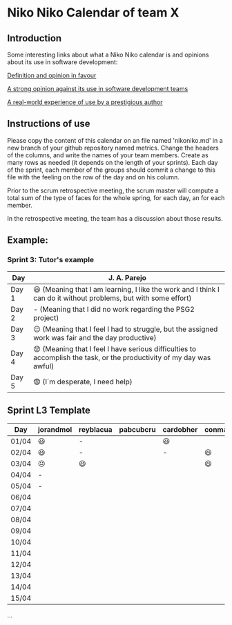 # Niko Niko Calendar of team X
## Introduction
Some interesting links about what a Niko Niko calendar is and opinions about its use in software development:

[Definition and opinion in favour](https://blog.teammood.com/2018/07/24/evaluating-your-teams-health-with-the-niko-niko-calendar.html?utm_source=google&utm_medium=cpc&utm_campaign=blog-niko-niko&utm_content=niko-niko&utm_term=niko%20niko%20calendar&gclid=Cj0KCQjwsYb0BRCOARIsAHbLPhGYfc7zpSwEDx8KE3VjlsTyy1M1F8O8lxyOPWQTpjf71RjXeD5rgWsaAmEhEALw_wcB)

[A strong opinion against its use in software development teams](https://www.tinypulse.com/blog/sk-niko-niko-calendar-workplace-morale)

[A real-world experience of use by a prestigious author](https://www.javiergarzas.com/2015/05/calendarios-niko-niko.html)
## Instructions of use
Please copy the content of this calendar on an file named 'nikoniko.md' in a new branch of your github repository named metrics.
Change the headers of the columns, and write the names of your team members.
Create as many rows as needed (it depends on the length of your sprints).
Each day of the sprint, each member of the groups should commit a change to this file with the feeling on the row of the day and on his column. 

Prior to the scrum retrospective meeting, the scrum master will compute a total sum of the type of faces for the whole spring, for each day, an for each member.

In the retrospective meeting, the team has a discussion about those results.

## Example:

### Sprint 3: Tutor's example

| Day           | J. A. Parejo  |
| ------------- | ------------- |
| Day 1         |    :smiley: (Meaning that I am learning, I like the work and I think I can do it without problems, but with some effort) |
| Day 2         |    - (Meaning that I did no work regarding the PSG2 project)           |
| Day 3         |    :neutral_face:  (Meaning that I feel I had to struggle, but the assigned work was fair and the day productive)          |:fearful:
| Day 4         |    :worried: (Meaning that I feel I have serious difficulties to accomplish the task, or the productivity of my day was awful)           |
| Day 5         |    :fearful:   (I´m desperate, I need help)        |


## Sprint L3 Template

| Day           |   jorandmol   |   reyblacua    |   pabcubcru    |   cardobher    |   conmarred    |     mruano     |
| ------------- | ------------- | -------------  | -------------  | -------------  | -------------  | -------------  |
| 01/04         |   :smiley:    |       -        |                |   :smiley:     |                |   :smiley:     |
| 02/04         |   :smiley:    |       -        |                |       -        |   :smiley:     |   :smiley:     |
| 03/04         | :neutral_face:|    :smiley:    |                |                |   :smiley:     | :neutral_face: |
| 04/04         |       -       |                |                |                |                |                |
| 05/04         |       -       |                |                |                |                |                |
| 06/04         |               |                |                |                |                |                |
| 07/04         |               |                |                |                |                |                |
| 08/04         |               |                |                |                |                |                |
| 09/04         |               |                |                |                |                |                |
| 10/04         |               |                |                |                |                |                |
| 11/04         |               |                |                |                |                |                |
| 12/04         |               |                |                |                |                |                |
| 13/04         |               |                |                |                |                |                |
| 14/04         |               |                |                |                |                |                |
| 15/04         |               |                |                |                |                |                |
...
